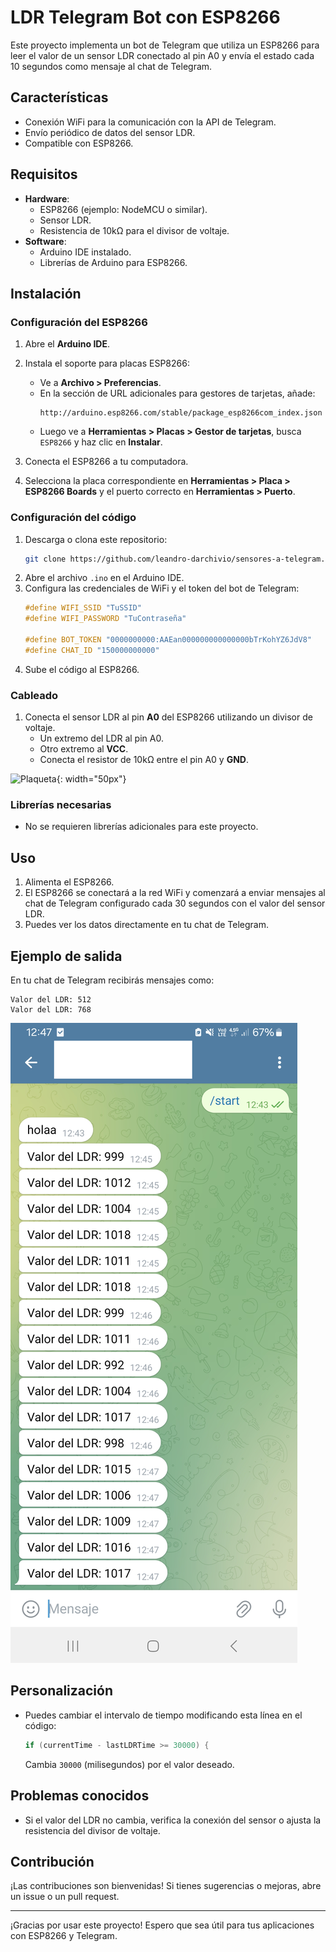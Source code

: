 # LDR Telegram Bot con ESP8266

Este proyecto implementa un bot de Telegram que utiliza un ESP8266 para leer el valor de un sensor LDR conectado al pin A0 y envía el estado cada 10 segundos como mensaje al chat de Telegram.

## Características
- Conexión WiFi para la comunicación con la API de Telegram.
- Envío periódico de datos del sensor LDR.
- Compatible con ESP8266.

## Requisitos
- **Hardware**:
  - ESP8266 (ejemplo: NodeMCU o similar).
  - Sensor LDR.
  - Resistencia de 10kΩ para el divisor de voltaje.
- **Software**:
  - Arduino IDE instalado.
  - Librerías de Arduino para ESP8266.

## Instalación
### Configuración del ESP8266
1. Abre el **Arduino IDE**.
2. Instala el soporte para placas ESP8266:
   - Ve a **Archivo > Preferencias**.
   - En la sección de URL adicionales para gestores de tarjetas, añade:
     ```
     http://arduino.esp8266.com/stable/package_esp8266com_index.json
     ```
   - Luego ve a **Herramientas > Placas > Gestor de tarjetas**, busca `ESP8266` y haz clic en **Instalar**.

3. Conecta el ESP8266 a tu computadora.
4. Selecciona la placa correspondiente en **Herramientas > Placa > ESP8266 Boards** y el puerto correcto en **Herramientas > Puerto**.

### Configuración del código
1. Descarga o clona este repositorio:
   ```bash
   git clone https://github.com/leandro-darchivio/sensores-a-telegram.git
   ```
2. Abre el archivo `.ino` en el Arduino IDE.
3. Configura las credenciales de WiFi y el token del bot de Telegram:
   ```cpp
   #define WIFI_SSID "TuSSID"
   #define WIFI_PASSWORD "TuContraseña"

   #define BOT_TOKEN "0000000000:AAEan000000000000000bTrKohYZ6JdV8"
   #define CHAT_ID "150000000000"
   ```
4. Sube el código al ESP8266.

### Cableado
1. Conecta el sensor LDR al pin **A0** del ESP8266 utilizando un divisor de voltaje.
   - Un extremo del LDR al pin A0.
   - Otro extremo al **VCC**.
   - Conecta el resistor de 10kΩ entre el pin A0 y **GND**.

![Plaqueta](placa.png){: width="50px"}


### Librerías necesarias
- No se requieren librerías adicionales para este proyecto.

## Uso
1. Alimenta el ESP8266.
2. El ESP8266 se conectará a la red WiFi y comenzará a enviar mensajes al chat de Telegram configurado cada 30 segundos con el valor del sensor LDR.
3. Puedes ver los datos directamente en tu chat de Telegram.

## Ejemplo de salida
En tu chat de Telegram recibirás mensajes como:
```
Valor del LDR: 512
Valor del LDR: 768
```
![Interfaz de Telegram](Screenshot_Telegram.png)

## Personalización
- Puedes cambiar el intervalo de tiempo modificando esta línea en el código:
  ```cpp
  if (currentTime - lastLDRTime >= 30000) {
  ```
  Cambia `30000` (milisegundos) por el valor deseado.

## Problemas conocidos
- Si el valor del LDR no cambia, verifica la conexión del sensor o ajusta la resistencia del divisor de voltaje.

## Contribución
¡Las contribuciones son bienvenidas! Si tienes sugerencias o mejoras, abre un issue o un pull request.


---

¡Gracias por usar este proyecto! Espero que sea útil para tus aplicaciones con ESP8266 y Telegram.
